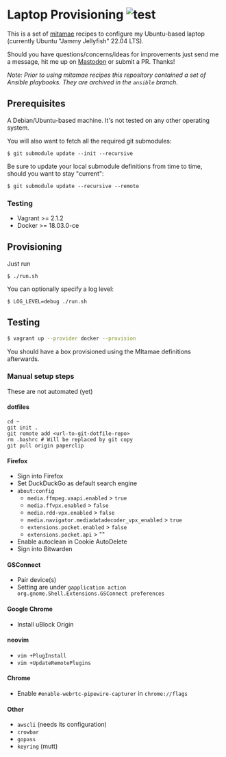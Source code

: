 # Laptop Provisioning ![test](https://github.com/moritzheiber/laptop-provisioning/workflows/test/badge.svg)

This is a set of [mitamae](https://github.com/itamae-kitchen/mitamae) recipes to configure my Ubuntu-based laptop (currently Ubuntu "Jammy Jellyfish" 22.04 LTS).

Should you have questions/concerns/ideas for improvements just send me a message, hit me up on [Mastodon](https://mastodon.social/@moritzheiber) or submit a PR. Thanks!

_Note: Prior to using mitamae recipes this repository contained a set of Ansible playbooks. They are archived in the `ansible` branch._

## Prerequisites

A Debian/Ubuntu-based machine. It's not tested on any other operating system.

You will also want to fetch all the required git submodules:

```
$ git submodule update --init --recursive
```

Be sure to update your local submodule definitions from time to time, should you want to stay "current":

```
$ git submodule update --recursive --remote
```

### Testing

- Vagrant >= 2.1.2
- Docker >= 18.03.0-ce

## Provisioning

Just run

```
$ ./run.sh
```

You can optionally specify a log level:

```
$ LOG_LEVEL=debug ./run.sh
```

## Testing

```sh
$ vagrant up --provider docker --provision
```

You should have a box provisioned using the MItamae definitions afterwards.

### Manual setup steps

These are not automated (yet)

#### dotfiles

```console
cd ~
git init .
git remote add <url-to-git-dotfile-repo>
rm .bashrc # Will be replaced by git copy
git pull origin paperclip
```

#### Firefox

- Sign into Firefox
- Set DuckDuckGo as default search engine
- `about:config`
  - `media.ffmpeg.vaapi.enabled` > `true`
  - `media.ffvpx.enabled` > `false`
  - `media.rdd-vpx.enabled` > `false`
  - `media.navigator.mediadatadecoder_vpx_enabled` > `true`
  - `extensions.pocket.enabled` > `false`
  - `extensions.pocket.api` > ""
- Enable autoclean in Cookie AutoDelete
- Sign into Bitwarden

#### GSConnect

- Pair device(s)
- Setting are under `gapplication action org.gnome.Shell.Extensions.GSConnect preferences`

#### Google Chrome

- Install uBlock Origin

#### neovim

- `vim +PlugInstall`
- `vim +UpdateRemotePlugins`

#### Chrome

- Enable `#enable-webrtc-pipewire-capturer` in `chrome://flags`

#### Other

- `awscli` (needs its configuration)
- `crowbar`
- `gopass`
- `keyring` (mutt)
